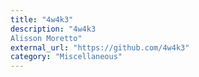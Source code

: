 ```yaml
---
title: "4w4k3"
description: "4w4k3
Alisson Moretto"
external_url: "https://github.com/4w4k3"
category: "Miscellaneous"
---
```

